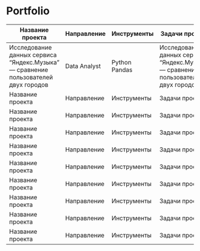 # Portfolio

|Название проекта|Направление|Инструменты|Задачи проекта|
|----------------|-----------|-----------|--------------|
|Исследование данных сервиса “Яндекс.Музыка” — сравнение пользователей двух городов|Data Analyst|Python Pandas|Исследование данных сервиса “Яндекс.Музыка” — сравнение пользователей двух городов|
|Название проекта|Направление|Инструменты|Задачи проекта|
|Название проекта|Направление|Инструменты|Задачи проекта|
|Название проекта|Направление|Инструменты|Задачи проекта|
|Название проекта|Направление|Инструменты|Задачи проекта|
|Название проекта|Направление|Инструменты|Задачи проекта|
|Название проекта|Направление|Инструменты|Задачи проекта|
|Название проекта|Направление|Инструменты|Задачи проекта|
|Название проекта|Направление|Инструменты|Задачи проекта|
|Название проекта|Направление|Инструменты|Задачи проекта|